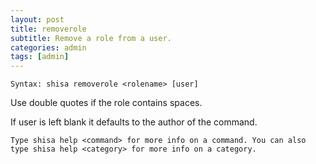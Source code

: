 ```yaml
---
layout: post
title: removerole
subtitle: Remove a role from a user.
categories: admin
tags: [admin]
---
```


`Syntax: shisa removerole <rolename> [user]`

Use double quotes if the role contains spaces.

If user is left blank it defaults to the author of the command.

```
Type shisa help <command> for more info on a command. You can also type shisa help <category> for more info on a category.
```